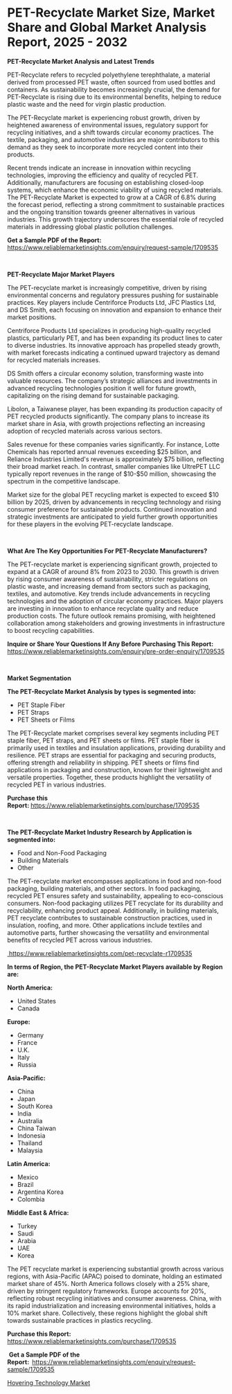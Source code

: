 <p><h1>PET-Recyclate Market Size, Market Share and Global Market Analysis Report, 2025 - 2032</h1></p><p><strong>PET-Recyclate Market Analysis and Latest Trends</strong></p>
<p><p>PET-Recyclate refers to recycled polyethylene terephthalate, a material derived from processed PET waste, often sourced from used bottles and containers. As sustainability becomes increasingly crucial, the demand for PET-Recyclate is rising due to its environmental benefits, helping to reduce plastic waste and the need for virgin plastic production. </p><p>The PET-Recyclate market is experiencing robust growth, driven by heightened awareness of environmental issues, regulatory support for recycling initiatives, and a shift towards circular economy practices. The textile, packaging, and automotive industries are major contributors to this demand as they seek to incorporate more recycled content into their products. </p><p>Recent trends indicate an increase in innovation within recycling technologies, improving the efficiency and quality of recycled PET. Additionally, manufacturers are focusing on establishing closed-loop systems, which enhance the economic viability of using recycled materials. The PET-Recyclate Market is expected to grow at a CAGR of 6.8% during the forecast period, reflecting a strong commitment to sustainable practices and the ongoing transition towards greener alternatives in various industries. This growth trajectory underscores the essential role of recycled materials in addressing global plastic pollution challenges.</p></p>
<p><strong>Get a Sample PDF of the Report:&nbsp;</strong> <a href="https://www.reliablemarketinsights.com/enquiry/request-sample/1709535?utm_campaign=2013&utm_medium=2&utm_source=Github&utm_content=ia&utm_term=10012025&utm_id=pet-recyclate">https://www.reliablemarketinsights.com/enquiry/request-sample/1709535</a></p>
<p>&nbsp;</p>
<p><strong>PET-Recyclate Major Market Players</strong></p>
<p><p>The PET-recyclate market is increasingly competitive, driven by rising environmental concerns and regulatory pressures pushing for sustainable practices. Key players include Centriforce Products Ltd, JFC Plastics Ltd, and DS Smith, each focusing on innovation and expansion to enhance their market positions.</p><p>Centriforce Products Ltd specializes in producing high-quality recycled plastics, particularly PET, and has been expanding its product lines to cater to diverse industries. Its innovative approach has propelled steady growth, with market forecasts indicating a continued upward trajectory as demand for recycled materials increases.</p><p>DS Smith offers a circular economy solution, transforming waste into valuable resources. The company’s strategic alliances and investments in advanced recycling technologies position it well for future growth, capitalizing on the rising demand for sustainable packaging.</p><p>Libolon, a Taiwanese player, has been expanding its production capacity of PET recycled products significantly. The company plans to increase its market share in Asia, with growth projections reflecting an increasing adoption of recycled materials across various sectors.</p><p>Sales revenue for these companies varies significantly. For instance, Lotte Chemicals has reported annual revenues exceeding $25 billion, and Reliance Industries Limited's revenue is approximately $75 billion, reflecting their broad market reach. In contrast, smaller companies like UltrePET LLC typically report revenues in the range of $10-$50 million, showcasing the spectrum in the competitive landscape.</p><p>Market size for the global PET recycling market is expected to exceed $10 billion by 2025, driven by advancements in recycling technology and rising consumer preference for sustainable products. Continued innovation and strategic investments are anticipated to yield further growth opportunities for these players in the evolving PET-recyclate landscape.</p></p>
<p>&nbsp;</p>
<p><strong>What Are The Key Opportunities For PET-Recyclate Manufacturers?</strong></p>
<p><p>The PET-recyclate market is experiencing significant growth, projected to expand at a CAGR of around 8% from 2023 to 2030. This growth is driven by rising consumer awareness of sustainability, stricter regulations on plastic waste, and increasing demand from sectors such as packaging, textiles, and automotive. Key trends include advancements in recycling technologies and the adoption of circular economy practices. Major players are investing in innovation to enhance recyclate quality and reduce production costs. The future outlook remains promising, with heightened collaboration among stakeholders and growing investments in infrastructure to boost recycling capabilities.</p></p>
<p><strong>Inquire or Share Your Questions If Any Before Purchasing This Report:</strong> <a href="https://www.reliablemarketinsights.com/enquiry/pre-order-enquiry/1709535?utm_campaign=2013&utm_medium=2&utm_source=Github&utm_content=ia&utm_term=10012025&utm_id=pet-recyclate">https://www.reliablemarketinsights.com/enquiry/pre-order-enquiry/1709535</a></p>
<p>&nbsp;</p>
<p><strong>Market Segmentation</strong></p>
<p><strong>The PET-Recyclate Market Analysis by types is segmented into:</strong></p>
<p><ul><li>PET Staple Fiber</li><li>PET Straps</li><li>PET Sheets or Films</li></ul></p>
<p><p>The PET-Recyclate market comprises several key segments including PET staple fiber, PET straps, and PET sheets or films. PET staple fiber is primarily used in textiles and insulation applications, providing durability and resilience. PET straps are essential for packaging and securing products, offering strength and reliability in shipping. PET sheets or films find applications in packaging and construction, known for their lightweight and versatile properties. Together, these products highlight the versatility of recycled PET in various industries.</p></p>
<p><strong>Purchase this Report:&nbsp;</strong><a href="https://www.reliablemarketinsights.com/purchase/1709535?utm_campaign=2013&utm_medium=2&utm_source=Github&utm_content=ia&utm_term=10012025&utm_id=pet-recyclate">https://www.reliablemarketinsights.com/purchase/1709535</a></p>
<p>&nbsp;</p>
<p><strong>The PET-Recyclate Market Industry Research by Application is segmented into:</strong></p>
<p><ul><li>Food and Non-Food Packaging</li><li>Building Materials</li><li>Other</li></ul></p>
<p><p>The PET-recyclate market encompasses applications in food and non-food packaging, building materials, and other sectors. In food packaging, recycled PET ensures safety and sustainability, appealing to eco-conscious consumers. Non-food packaging utilizes PET recyclate for its durability and recyclability, enhancing product appeal. Additionally, in building materials, PET recyclate contributes to sustainable construction practices, used in insulation, roofing, and more. Other applications include textiles and automotive parts, further showcasing the versatility and environmental benefits of recycled PET across various industries.</p></p>
<p><a href="https://www.reliablemarketinsights.com/pet-recyclate-r1709535?utm_campaign=2013&utm_medium=2&utm_source=Github&utm_content=ia&utm_term=10012025&utm_id=pet-recyclate">&nbsp;https://www.reliablemarketinsights.com/pet-recyclate-r1709535</a></p>
<p><strong>In terms of Region, the PET-Recyclate Market Players available by Region are:</strong></p>
<p>
    <p> <strong> North America: </strong>
        <ul>
            <li>United States</li>
            <li>Canada</li>
        </ul>
        </p> 
    <p> <strong> Europe: </strong>
        <ul>
            <li>Germany</li>
            <li>France</li>
            <li>U.K.</li>
            <li>Italy</li>
            <li>Russia</li>
        </ul>
        </p> 
    <p> <strong> Asia-Pacific: </strong>
        <ul>
            <li>China</li>
            <li>Japan</li>
            <li>South Korea</li>
            <li>India</li>
            <li>Australia</li>
            <li>China Taiwan</li>
            <li>Indonesia</li>
            <li>Thailand</li>
            <li>Malaysia</li>
        </ul>
        </p> 
    <p> <strong> Latin America: </strong>
        <ul>
            <li>Mexico</li>
            <li>Brazil</li>
            <li>Argentina Korea</li>
            <li>Colombia</li>
        </ul>
        </p> 
    <p> <strong> Middle East & Africa: </strong>
        <ul>
            <li>Turkey</li>
            <li>Saudi</li>
            <li>Arabia</li>
            <li>UAE</li>
            <li>Korea</li>
        </ul>
    </p>
    </p>
<p><p>The PET recyclate market is experiencing substantial growth across various regions, with Asia-Pacific (APAC) poised to dominate, holding an estimated market share of 45%. North America follows closely with a 25% share, driven by stringent regulatory frameworks. Europe accounts for 20%, reflecting robust recycling initiatives and consumer awareness. China, with its rapid industrialization and increasing environmental initiatives, holds a 10% market share. Collectively, these regions highlight the global shift towards sustainable practices in plastics recycling.</p></p>
<p><strong>Purchase this Report: </strong><a href="https://www.reliablemarketinsights.com/purchase/1709535?utm_campaign=2013&utm_medium=2&utm_source=Github&utm_content=ia&utm_term=10012025&utm_id=pet-recyclate">https://www.reliablemarketinsights.com/purchase/1709535</a></p>
<p>&nbsp;<strong>Get a Sample PDF of the Report:&nbsp;&nbsp;</strong><a href="https://www.reliablemarketinsights.com/enquiry/request-sample/1709535?utm_campaign=2013&utm_medium=2&utm_source=Github&utm_content=ia&utm_term=10012025&utm_id=pet-recyclate">https://www.reliablemarketinsights.com/enquiry/request-sample/1709535</a></p>
<p><strong></strong></p>
<p><p><a href="https://github.com/MarciaRunte/Market-Research-Report-List-1/blob/main/hovering-technology-market.md?utm_campaign=2013&utm_medium=2&utm_source=Github&utm_content=ia&utm_term=10012025&utm_id=pet-recyclate">Hovering Technology Market</a></p></p>